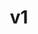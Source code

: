 ---
title: v1
slogan: Simple, modern and intuitive timetracking app like you've always wished for.
githubUrl: https://github.com/schmidfelix/timey
branch: main
---